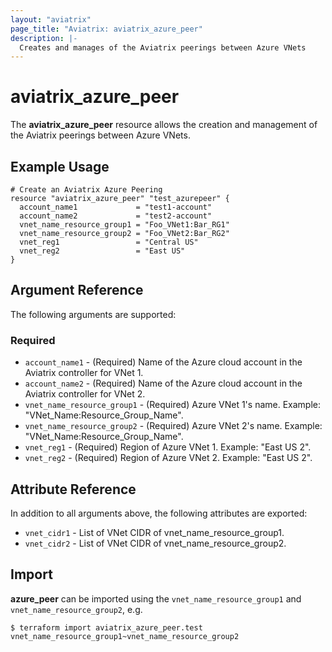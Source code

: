 ```yaml
---
layout: "aviatrix"
page_title: "Aviatrix: aviatrix_azure_peer"
description: |-
  Creates and manages of the Aviatrix peerings between Azure VNets
---
```


# aviatrix_azure_peer

The **aviatrix_azure_peer** resource allows the creation and management of the Aviatrix peerings between Azure VNets.

## Example Usage

```hcl
# Create an Aviatrix Azure Peering
resource "aviatrix_azure_peer" "test_azurepeer" {
  account_name1             = "test1-account"
  account_name2             = "test2-account"
  vnet_name_resource_group1 = "Foo_VNet1:Bar_RG1"
  vnet_name_resource_group2 = "Foo_VNet2:Bar_RG2"
  vnet_reg1                 = "Central US"
  vnet_reg2                 = "East US"
}
```

## Argument Reference

The following arguments are supported:

### Required
* `account_name1` - (Required) Name of the Azure cloud account in the Aviatrix controller for VNet 1.
* `account_name2` - (Required) Name of the Azure cloud account in the Aviatrix controller for VNet 2.
* `vnet_name_resource_group1` - (Required) Azure VNet 1's name. Example: "VNet_Name:Resource_Group_Name".
* `vnet_name_resource_group2` - (Required) Azure VNet 2's name. Example: "VNet_Name:Resource_Group_Name".
* `vnet_reg1` - (Required) Region of Azure VNet 1. Example: "East US 2".
* `vnet_reg2` - (Required) Region of Azure VNet 2. Example: "East US 2".

## Attribute Reference

In addition to all arguments above, the following attributes are exported:

* `vnet_cidr1` - List of VNet CIDR of vnet_name_resource_group1.
* `vnet_cidr2` - List of VNet CIDR of vnet_name_resource_group2.

## Import

**azure_peer** can be imported using the `vnet_name_resource_group1` and `vnet_name_resource_group2`, e.g.

```
$ terraform import aviatrix_azure_peer.test vnet_name_resource_group1~vnet_name_resource_group2
```
